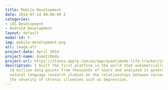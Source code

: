 ```yaml
---
title: Mobile Development
date: 2014-07-14 00:00:00 Z
categories:
- iOS Development
- Android Development
layout: default
modal-id: 5
img: mobile-development.png
alt: image-alt
project-date: April 2014
project-name: QuantiModo
project-url: https://itunes.apple.com/us/app/quantimodo-life-tracker/id1115037060?mt=8
description: I built the first platform in the world that automatically aggregated
  14 million data points from thousands of users and analyzed it generating 90,000
  natural language research studies on the relationships between various factors and
  the severity of chronic illnesses such as depression.
---
```


